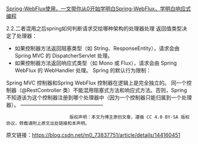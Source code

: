 [Spring-WebFlux使用，一文带你从0开始学明白Spring-WebFlux，学明白响应式编程](https://blog.csdn.net/A_art_xiang/article/details/129571421)


2.2.二者混用之后spring如何判断请求交给哪种架构的处理器处理
返回值类型决定了处理器：

- 如果控制器方法返回阻塞类型（如 String、ResponseEntity<T>），请求会由 Spring MVC 的 DispatcherServlet 处理。
- 如果控制器方法返回响应式类型（如 Mono<T> 或 Flux<T>），请求会由 Spring WebFlux 的 WebHandler 处理。
Spring 的默认行为限制：

Spring MVC 控制器和Spring WebFlux 控制器在逻辑上是完全独立的。
同一个控制器（@RestController 类）不能混用阻塞式方法和响应式方法。否则，Spring 不知道该为这个控制器注册到哪个处理器中（因为一个控制器只能归属到一个处理器）。
————————————————

                            版权声明：本文为博主原创文章，遵循 CC 4.0 BY-SA 版权协议，转载请附上原文出处链接和本声明。

原文链接：https://blog.csdn.net/m0_73837751/article/details/144160451